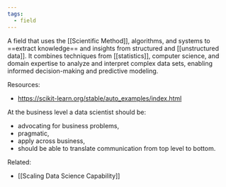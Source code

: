 ```yaml
---
tags:
  - field
---
```

A field that uses the [[Scientific Method]], algorithms, and systems to ==extract knowledge== and insights from structured and [[unstructured data]]. It combines techniques from [[statistics]], computer science, and domain expertise to analyze and interpret complex data sets, enabling informed decision-making and predictive modeling.

Resources:
- https://scikit-learn.org/stable/auto_examples/index.html

At the business level a data scientist should be:
- advocating for business problems,
- pragmatic, 
- apply across business, 
- should be able to translate communication from top level to bottom.

Related:
- [[Scaling Data Science Capability]]